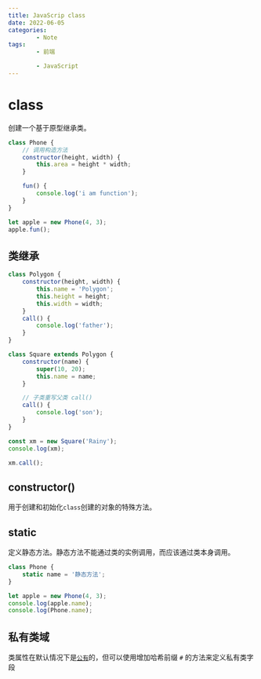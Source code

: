 ```yaml
---
title: JavaScrip class
date: 2022-06-05
categories:
        - Note
tags:
        - 前端

        - JavaScript
---
```


# class

创建一个基于原型继承类。

```js
class Phone {
	// 调用构造方法
	constructor(height, width) {
		this.area = height * width;
	}

	fun() {
		console.log('i am function');
	}
}

let apple = new Phone(4, 3);
apple.fun();
```

## 类继承

```js
class Polygon {
	constructor(height, width) {
		this.name = 'Polygon';
		this.height = height;
		this.width = width;
	}
	call() {
		console.log('father');
	}
}

class Square extends Polygon {
	constructor(name) {
		super(10, 20);
		this.name = name;
	}

	// 子类重写父类 call()
	call() {
		console.log('son');
	}
}

const xm = new Square('Rainy');
console.log(xm);

xm.call();
```

## constructor()

用于创建和初始化`class`创建的对象的特殊方法。

## static

定义静态方法。静态方法不能通过类的实例调用，而应该通过类本身调用。

```js
class Phone {
	static name = '静态方法';
}

let apple = new Phone(4, 3);
console.log(apple.name);
console.log(Phone.name);
```

## 私有类域

类属性在默认情况下是[`公有`](https://developer.mozilla.org/zh-CN/docs/Web/JavaScript/Reference/Classes/Public_class_fields)的，但可以使用增加哈希前缀 `#` 的方法来定义私有类字段
